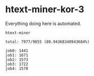 # htext-miner-kor-3

Everything doing here is automated.

```
htext-miner

total: 7977/9855 (80.94368340943684%)

job0: 1441
job1: 1671
job2: 1573
job3: 1722
job4: 1570
```